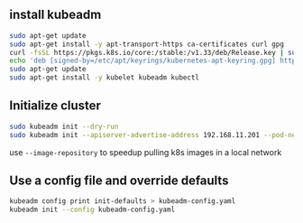 
## install kubeadm
```sh
sudo apt-get update
sudo apt-get install -y apt-transport-https ca-certificates curl gpg
curl -fsSL https://pkgs.k8s.io/core:/stable:/v1.33/deb/Release.key | sudo gpg --dearmor -o /etc/apt/keyrings/kubernetes-apt-keyring.gpg
echo 'deb [signed-by=/etc/apt/keyrings/kubernetes-apt-keyring.gpg] https://pkgs.k8s.io/core:/stable:/v1.33/deb/ /' | sudo tee /etc/apt/sources.list.d/kubernetes.list
sudo apt-get update
sudo apt-get install -y kubelet kubeadm kubectl
```


## Initialize cluster
```sh
sudo kubeadm init --dry-run
sudo kubeadm init --apiserver-advertise-address 192.168.11.201 --pod-network-cidr 10.244.0.0/16 --upload-certs
```

use `--image-repository` to speedup pulling k8s images in a local network

## Use a config file and override defaults
```sh
kubeadm config print init-defaults > kubeadm-config.yaml
kubeadm init --config kubeadm-config.yaml
```
